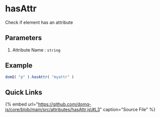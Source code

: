 # hasAttr

Check if element has an attribute

## Parameters

1. Attribute Name : `string`

## Example

```javascript
domQ( "p" ).hasAttr( "myattr" )
```

## Quick Links

{% embed url="https://github.com/domq-js/core/blob/main/src/attributes/hasAttr.js\#L3" caption="Source File" %}

